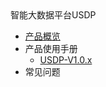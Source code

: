 <div class="sidebar_title icon_"> 智能大数据平台USDP </div>   

* [产品概览](/usdpdc/general/README)
* 产品使用手册
    * [USDP-V1.0.x](/usdpdc/1.0.x/README)
* 常见问题

